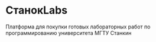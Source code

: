 # СтанокLabs

Платформа для покупки готовых лабораторных работ по программированию университета МГТУ Станкин